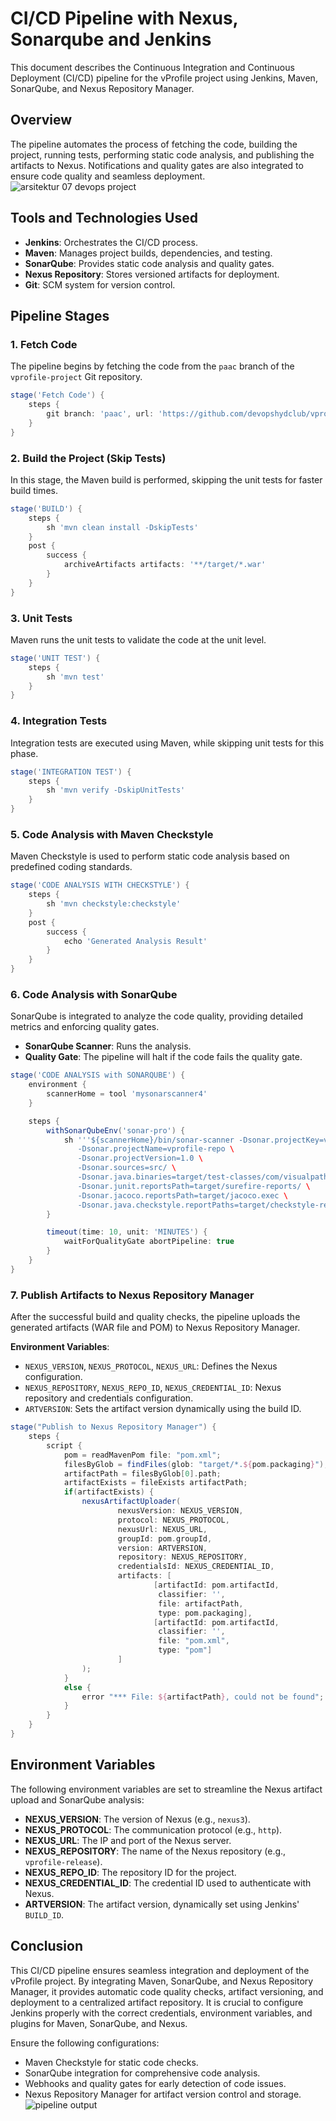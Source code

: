 # CI/CD Pipeline with Nexus, Sonarqube and Jenkins

This document describes the Continuous Integration and Continuous Deployment (CI/CD) pipeline for the vProfile project using Jenkins, Maven, SonarQube, and Nexus Repository Manager.

## Overview

The pipeline automates the process of fetching the code, building the project, running tests, performing static code analysis, and publishing the artifacts to Nexus. Notifications and quality gates are also integrated to ensure code quality and seamless deployment.
![arsitektur 07 devops project](https://github.com/user-attachments/assets/ecef2965-32d9-42a8-8d95-15e325363a0e)

## Tools and Technologies Used
- **Jenkins**: Orchestrates the CI/CD process.
- **Maven**: Manages project builds, dependencies, and testing.
- **SonarQube**: Provides static code analysis and quality gates.
- **Nexus Repository**: Stores versioned artifacts for deployment.
- **Git**: SCM system for version control.

## Pipeline Stages

### 1. Fetch Code
The pipeline begins by fetching the code from the `paac` branch of the `vprofile-project` Git repository.

```groovy
stage('Fetch Code') {
    steps {
        git branch: 'paac', url: 'https://github.com/devopshydclub/vprofile-project.git'
    }
}
```

### 2. Build the Project (Skip Tests)
In this stage, the Maven build is performed, skipping the unit tests for faster build times.

```groovy
stage('BUILD') {
    steps {
        sh 'mvn clean install -DskipTests'
    }
    post {
        success {
            archiveArtifacts artifacts: '**/target/*.war'
        }
    }
}
```

### 3. Unit Tests
Maven runs the unit tests to validate the code at the unit level.

```groovy
stage('UNIT TEST') {
    steps {
        sh 'mvn test'
    }
}
```

### 4. Integration Tests
Integration tests are executed using Maven, while skipping unit tests for this phase.

```groovy
stage('INTEGRATION TEST') {
    steps {
        sh 'mvn verify -DskipUnitTests'
    }
}
```

### 5. Code Analysis with Maven Checkstyle
Maven Checkstyle is used to perform static code analysis based on predefined coding standards.

```groovy
stage('CODE ANALYSIS WITH CHECKSTYLE') {
    steps {
        sh 'mvn checkstyle:checkstyle'
    }
    post {
        success {
            echo 'Generated Analysis Result'
        }
    }
}
```

### 6. Code Analysis with SonarQube
SonarQube is integrated to analyze the code quality, providing detailed metrics and enforcing quality gates.

- **SonarQube Scanner**: Runs the analysis.
- **Quality Gate**: The pipeline will halt if the code fails the quality gate.

```groovy
stage('CODE ANALYSIS with SONARQUBE') {
    environment {
        scannerHome = tool 'mysonarscanner4'
    }

    steps {
        withSonarQubeEnv('sonar-pro') {
            sh '''${scannerHome}/bin/sonar-scanner -Dsonar.projectKey=vprofile \
               -Dsonar.projectName=vprofile-repo \
               -Dsonar.projectVersion=1.0 \
               -Dsonar.sources=src/ \
               -Dsonar.java.binaries=target/test-classes/com/visualpathit/account/controllerTest/ \
               -Dsonar.junit.reportsPath=target/surefire-reports/ \
               -Dsonar.jacoco.reportsPath=target/jacoco.exec \
               -Dsonar.java.checkstyle.reportPaths=target/checkstyle-result.xml'''
        }

        timeout(time: 10, unit: 'MINUTES') {
            waitForQualityGate abortPipeline: true
        }
    }
}
```

### 7. Publish Artifacts to Nexus Repository Manager
After the successful build and quality checks, the pipeline uploads the generated artifacts (WAR file and POM) to Nexus Repository Manager.

**Environment Variables**:
- `NEXUS_VERSION`, `NEXUS_PROTOCOL`, `NEXUS_URL`: Defines the Nexus configuration.
- `NEXUS_REPOSITORY`, `NEXUS_REPO_ID`, `NEXUS_CREDENTIAL_ID`: Nexus repository and credentials configuration.
- `ARTVERSION`: Sets the artifact version dynamically using the build ID.

```groovy
stage("Publish to Nexus Repository Manager") {
    steps {
        script {
            pom = readMavenPom file: "pom.xml";
            filesByGlob = findFiles(glob: "target/*.${pom.packaging}");
            artifactPath = filesByGlob[0].path;
            artifactExists = fileExists artifactPath;
            if(artifactExists) {
                nexusArtifactUploader(
                        nexusVersion: NEXUS_VERSION,
                        protocol: NEXUS_PROTOCOL,
                        nexusUrl: NEXUS_URL,
                        groupId: pom.groupId,
                        version: ARTVERSION,
                        repository: NEXUS_REPOSITORY,
                        credentialsId: NEXUS_CREDENTIAL_ID,
                        artifacts: [
                                [artifactId: pom.artifactId,
                                 classifier: '',
                                 file: artifactPath,
                                 type: pom.packaging],
                                [artifactId: pom.artifactId,
                                 classifier: '',
                                 file: "pom.xml",
                                 type: "pom"]
                        ]
                );
            }
            else {
                error "*** File: ${artifactPath}, could not be found";
            }
        }
    }
}
```

## Environment Variables
The following environment variables are set to streamline the Nexus artifact upload and SonarQube analysis:

- **NEXUS_VERSION**: The version of Nexus (e.g., `nexus3`).
- **NEXUS_PROTOCOL**: The communication protocol (e.g., `http`).
- **NEXUS_URL**: The IP and port of the Nexus server.
- **NEXUS_REPOSITORY**: The name of the Nexus repository (e.g., `vprofile-release`).
- **NEXUS_REPO_ID**: The repository ID for the project.
- **NEXUS_CREDENTIAL_ID**: The credential ID used to authenticate with Nexus.
- **ARTVERSION**: The artifact version, dynamically set using Jenkins' `BUILD_ID`.

## Conclusion
This CI/CD pipeline ensures seamless integration and deployment of the vProfile project. By integrating Maven, SonarQube, and Nexus Repository Manager, it provides automatic code quality checks, artifact versioning, and deployment to a centralized artifact repository. It is crucial to configure Jenkins properly with the correct credentials, environment variables, and plugins for Maven, SonarQube, and Nexus.

Ensure the following configurations:
- Maven Checkstyle for static code checks.
- SonarQube integration for comprehensive code analysis.
- Webhooks and quality gates for early detection of code issues.
- Nexus Repository Manager for artifact version control and storage.
![pipeline output](https://github.com/user-attachments/assets/797896ee-13c7-40c1-a1f1-9e29056d580c)
